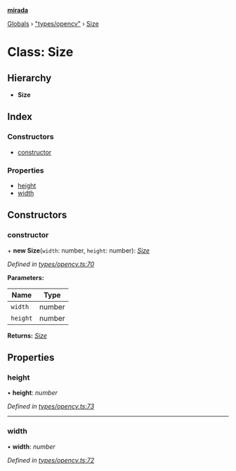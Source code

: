 **[mirada](../README.md)**

[Globals](../README.md) › ["types/opencv"](../modules/_types_opencv_.md) › [Size](_types_opencv_.size.md)

# Class: Size

## Hierarchy

* **Size**

## Index

### Constructors

* [constructor](_types_opencv_.size.md#constructor)

### Properties

* [height](_types_opencv_.size.md#height)
* [width](_types_opencv_.size.md#width)

## Constructors

###  constructor

\+ **new Size**(`width`: number, `height`: number): *[Size](_types_opencv_.size.md)*

*Defined in [types/opencv.ts:70](https://github.com/cancerberoSgx/mirada/blob/d67acf6/mirada/src/types/opencv.ts#L70)*

**Parameters:**

Name | Type |
------ | ------ |
`width` | number |
`height` | number |

**Returns:** *[Size](_types_opencv_.size.md)*

## Properties

###  height

• **height**: *number*

*Defined in [types/opencv.ts:73](https://github.com/cancerberoSgx/mirada/blob/d67acf6/mirada/src/types/opencv.ts#L73)*

___

###  width

• **width**: *number*

*Defined in [types/opencv.ts:72](https://github.com/cancerberoSgx/mirada/blob/d67acf6/mirada/src/types/opencv.ts#L72)*